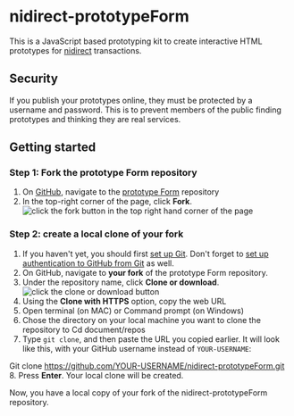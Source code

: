 # nidirect-prototypeForm
This is a JavaScript based prototyping kit to create interactive HTML prototypes for [nidirect](https://www.nidirect.gov.uk/) transactions. 
## Security
If you publish your prototypes online, they must be protected by a username and password. This is to prevent members of the public finding prototypes and thinking they are real services.
## Getting started
### Step 1: Fork the prototype Form repository
1.	On [GitHub]( https://github.com/), navigate to the [prototype Form]( https://github.com/DavidMcClelland-uxm/nidirect-prototypeForm) repository
2.	In the top-right corner of the page, click **Fork**.
![click the fork button in the top right hand corner of the page](https://help.github.com/assets/images/help/repository/fork_button.jpg)

### Step 2: create a local clone of your fork
1.	If you haven't yet, you should first [set up Git]( https://help.github.com/en/github/getting-started-with-github/set-up-git). Don't forget to [set up authentication to GitHub from Git]( https://help.github.com/en/articles/set-up-git#next-steps-authenticating-with-github-from-git) as well.
2.	On GitHub, navigate to **your fork** of the prototype Form repository. 
3.	Under the repository name, click **Clone or download**.
![click the clone or download button](https://help.github.com/assets/images/help/repository/clone-repo-clone-url-button.png)
4.	Using the **Clone with HTTPS** option, copy the web URL
5.	Open terminal (on MAC) or Command prompt (on Windows)
6.	Chose the directory on your local machine you want to clone the repository to
    Cd document/repos
7.	Type ````git clone````, and then paste the URL you copied earlier. It will look like this, with your GitHub username instead of ````YOUR-USERNAME````:

Git clone https://github.com/YOUR-USERNAME/nidirect-prototypeForm.git
8.	Press **Enter**. Your local clone will be created.

Now, you have a local copy of your fork of the nidirect-prototypeForm repository.


